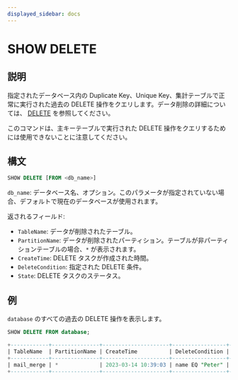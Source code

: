 ```yaml
---
displayed_sidebar: docs
---
```


# SHOW DELETE

## 説明

指定されたデータベース内の Duplicate Key、Unique Key、集計テーブルで正常に実行された過去の DELETE 操作をクエリします。データ削除の詳細については、 [DELETE](DELETE.md) を参照してください。

このコマンドは、主キーテーブルで実行された DELETE 操作をクエリするためには使用できないことに注意してください。

## 構文

```sql
SHOW DELETE [FROM <db_name>]
```

`db_name`: データベース名、オプション。このパラメータが指定されていない場合、デフォルトで現在のデータベースが使用されます。

返されるフィールド:

- `TableName`: データが削除されたテーブル。
- `PartitionName`: データが削除されたパーティション。テーブルが非パーティションテーブルの場合、`*` が表示されます。
- `CreateTime`: DELETE タスクが作成された時間。
- `DeleteCondition`: 指定された DELETE 条件。
- `State`: DELETE タスクのステータス。

## 例

`database` のすべての過去の DELETE 操作を表示します。

```sql
SHOW DELETE FROM database;

+------------+---------------+---------------------+-----------------+----------+
| TableName  | PartitionName | CreateTime          | DeleteCondition | State    |
+------------+---------------+---------------------+-----------------+----------+
| mail_merge | *             | 2023-03-14 10:39:03 | name EQ "Peter" | FINISHED |
+------------+---------------+---------------------+-----------------+----------+
```
